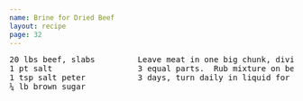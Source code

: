 ```yaml
---
name: Brine for Dried Beef
layout: recipe
page: 32
---
```


<pre>
20 lbs beef, slabs         Leave meat in one big chunk, divide in
1 pt salt                  3 equal parts.  Rub mixture on beef for
1 tsp salt peter           3 days, turn daily in liquid for 1 week.
¼ lb brown sugar
</pre>
